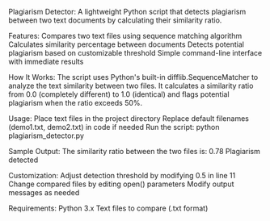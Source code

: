Plagiarism Detector:
A lightweight Python script that detects plagiarism between two text documents by calculating their similarity ratio.

Features:
Compares two text files using sequence matching algorithm
Calculates similarity percentage between documents
Detects potential plagiarism based on customizable threshold
Simple command-line interface with immediate results

How It Works:
The script uses Python's built-in difflib.SequenceMatcher to analyze the text similarity between two files. It calculates a similarity ratio from 0.0 (completely different) to 1.0 (identical) and flags potential plagiarism when the ratio exceeds 50%.

Usage:
Place text files in the project directory
Replace default filenames (demo1.txt, demo2.txt) in code if needed
Run the script: python plagiarism_detector.py

Sample Output: The similarity ratio between the two files is: 0.78
Plagiarism detected

Customization:
Adjust detection threshold by modifying 0.5 in line 11
Change compared files by editing open() parameters
Modify output messages as needed

Requirements:
Python 3.x
Text files to compare (.txt format)
